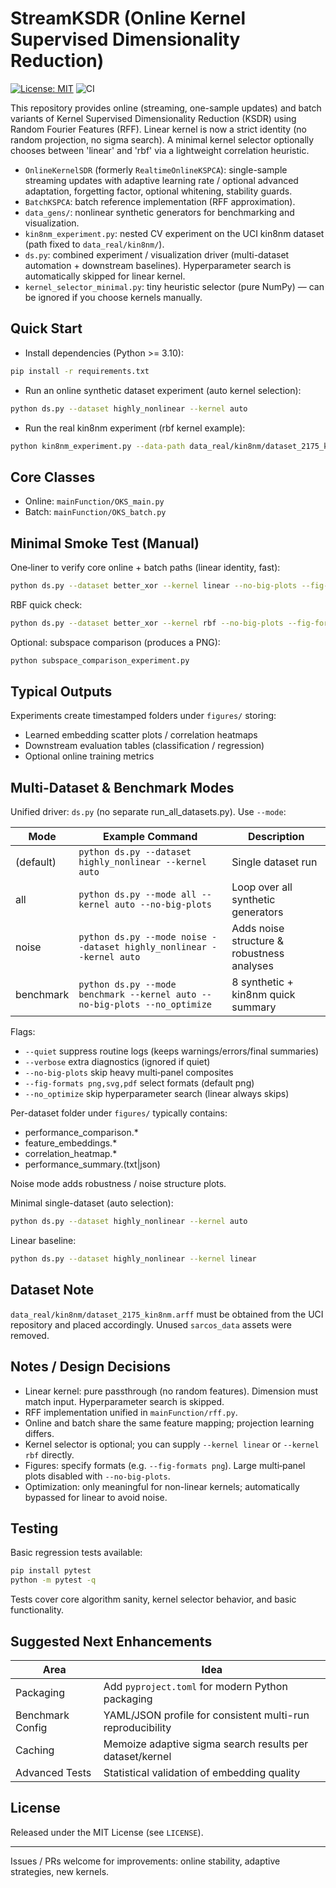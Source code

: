 # StreamKSDR (Online Kernel Supervised Dimensionality Reduction)

[![License: MIT](https://img.shields.io/badge/License-MIT-yellow.svg)](LICENSE)
![CI](https://github.com/your-org/StreamKSDR/actions/workflows/ci.yml/badge.svg)

This repository provides online (streaming, one-sample updates) and batch variants
of Kernel Supervised Dimensionality Reduction (KSDR) using Random Fourier Features (RFF).
Linear kernel is now a strict identity (no random projection, no sigma search). A minimal
kernel selector optionally chooses between 'linear' and 'rbf' via a lightweight correlation heuristic.

* `OnlineKernelSDR` (formerly `RealtimeOnlineKSPCA`): single-sample streaming updates with adaptive learning rate / optional advanced adaptation, forgetting factor, optional whitening, stability guards.
* `BatchKSPCA`: batch reference implementation (RFF approximation).
* `data_gens/`: nonlinear synthetic generators for benchmarking and visualization.
* `kin8nm_experiment.py`: nested CV experiment on the UCI kin8nm dataset (path fixed to `data_real/kin8nm/`).
* `ds.py`: combined experiment / visualization driver (multi-dataset automation + downstream baselines). Hyperparameter search is automatically skipped for linear kernel.
* `kernel_selector_minimal.py`: tiny heuristic selector (pure NumPy) — can be ignored if you choose kernels manually.

## Quick Start

* Install dependencies (Python >= 3.10):

```bash
pip install -r requirements.txt
```

* Run an online synthetic dataset experiment (auto kernel selection):

```bash
python ds.py --dataset highly_nonlinear --kernel auto
```

* Run the real kin8nm experiment (rbf kernel example):

```bash
python kin8nm_experiment.py --data-path data_real/kin8nm/dataset_2175_kin8nm.arff
```

## Core Classes

* Online: `mainFunction/OKS_main.py`
* Batch: `mainFunction/OKS_batch.py`

## Minimal Smoke Test (Manual)

One‑liner to verify core online + batch paths (linear identity, fast):

```bash
python ds.py --dataset better_xor --kernel linear --no-big-plots --fig-formats png
```

RBF quick check:

```bash
python ds.py --dataset better_xor --kernel rbf --no-big-plots --fig-formats png
```

Optional: subspace comparison (produces a PNG):

```bash
python subspace_comparison_experiment.py
```

## Typical Outputs

Experiments create timestamped folders under `figures/` storing:

* Learned embedding scatter plots / correlation heatmaps
* Downstream evaluation tables (classification / regression)
* Optional online training metrics

## Multi-Dataset & Benchmark Modes

Unified driver: `ds.py` (no separate run_all_datasets.py). Use `--mode`:

| Mode | Example Command | Description |
|------|-----------------|-------------|
| (default) | `python ds.py --dataset highly_nonlinear --kernel auto` | Single dataset run |
| all | `python ds.py --mode all --kernel auto --no-big-plots` | Loop over all synthetic generators |
| noise | `python ds.py --mode noise --dataset highly_nonlinear --kernel auto` | Adds noise structure & robustness analyses |
| benchmark | `python ds.py --mode benchmark --kernel auto --no-big-plots --no_optimize` | 8 synthetic + kin8nm quick summary |

Flags:

* `--quiet` suppress routine logs (keeps warnings/errors/final summaries)
* `--verbose` extra diagnostics (ignored if quiet)
* `--no-big-plots` skip heavy multi‑panel composites
* `--fig-formats png,svg,pdf` select formats (default png)
* `--no_optimize` skip hyperparameter search (linear always skips)

Per-dataset folder under `figures/` typically contains:

* performance_comparison.*
* feature_embeddings.*
* correlation_heatmap.*
* performance_summary.(txt|json)

Noise mode adds robustness / noise structure plots.

Minimal single-dataset (auto selection):

```bash
python ds.py --dataset highly_nonlinear --kernel auto
```

Linear baseline:

```bash
python ds.py --dataset highly_nonlinear --kernel linear
```

## Dataset Note

`data_real/kin8nm/dataset_2175_kin8nm.arff` must be obtained from the UCI repository
and placed accordingly. Unused `sarcos_data` assets were removed.

## Notes / Design Decisions

* Linear kernel: pure passthrough (no random features). Dimension must match input. Hyperparameter search is skipped.
* RFF implementation unified in `mainFunction/rff.py`.
* Online and batch share the same feature mapping; projection learning differs.
* Kernel selector is optional; you can supply `--kernel linear` or `--kernel rbf` directly.
* Figures: specify formats (e.g. `--fig-formats png`). Large multi‑panel plots disabled with `--no-big-plots`.
* Optimization: only meaningful for non-linear kernels; automatically bypassed for linear to avoid noise.

## Testing

Basic regression tests available:

```bash
pip install pytest
python -m pytest -q
```

Tests cover core algorithm sanity, kernel selector behavior, and basic functionality.

## Suggested Next Enhancements

| Area | Idea |
|------|------|
| Packaging | Add `pyproject.toml` for modern Python packaging |
| Benchmark Config | YAML/JSON profile for consistent multi-run reproducibility |
| Caching | Memoize adaptive sigma search results per dataset/kernel |
| Advanced Tests | Statistical validation of embedding quality |

## License

Released under the MIT License (see `LICENSE`).

---
Issues / PRs welcome for improvements: online stability, adaptive strategies, new kernels.
